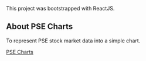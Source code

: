 This project was bootstrapped with ReactJS.

## About PSE Charts

To represent PSE stock market data into a simple chart.

[PSE Charts](http://psecharts.com/)
